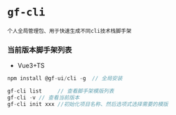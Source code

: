 # `gf-cli`

`个人全局管理包、用于快速生成不同cli技术栈脚手架`

### 当前版本脚手架列表

- Vue3+TS


```js
npm install @gf-ui/cli -g  // 全局安装

gf-cli list     // 查看脚手架模版列表
gf-cli -v // 查看当前版本
gf-cli init xxx //初始化项目名称、然后选项式选择需要的模版
```
